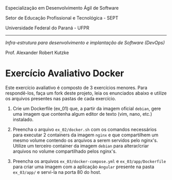 
Especialização em Desenvolvimento Ágil de Software

Setor de Educação Profissional e Tecnológica - SEPT

Universidade Federal do Paraná - UFPR

---

*Infra-estrutura para desenvolvimento e implantação de Software (DevOps)*

Prof. Alexander Robert Kutzke

# Exercício Avaliativo Docker

Este exercício avaliativo é composto de 3 exercícios menores.
Para respondê-los, faça um fork deste projeto, leia os enunciados abaixo e utilize os arquivos presentes nas pastas de cada exercício.

1) Crie um Dockerfile (ex_01) que, a partir da imagem oficial `debian`, gere uma imagem que contenha algum editor de texto (vim, nano, etc.) instalado.

2) Preencha o arquivo `ex_02/docker.sh` com os comandos necessários para executar 2 containers da imagem `nginx` e que compartilhem um mesmo volume contendo os arquivos a serem servidos pelo nginx's. Utilize um terceiro container da imagem `debian` para alterar/criar arquivos no volume compartilhado pelos nginx's.

3) Preencha os arquivos `ex_03/docker-compose.yml` e `ex_03/app/Dockerfile` para criar uma imagem com a aplicação `Angular` presente na pasta `ex_03/app/` e servi-la na porta 80 do host.
